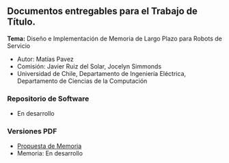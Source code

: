 ## Documentos entregables para el Trabajo de Título.

**Tema:** Diseño e Implementación de Memoria de Largo Plazo para Robots de Servicio

- Autor: Matías Pavez
- Comisión: Javier Ruiz del Solar, Jocelyn Simmonds
- Universidad de Chile, Departamento de Ingeniería Eléctrica, Departamento de Ciencias de la Computación

### Repositorio de Software

- En desarrollo


### Versiones PDF

[//]: # (https://latexonline.cc/compile?git=https://github.com/mpavezb/memoria&target=propuesta/main.tex&command=pdflatex)

- [Propuesta de Memoria](https://rawgit.com/mpavezb/memoria/master/propuesta/main.pdf)
- Memoria: En desarrollo
